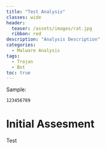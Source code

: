 ```yaml
---
title: "Test Analysis"
classes: wide
header:
  teaser: /assets/images/rat.jpg
  ribbon: red
description: "Analysis Description"
categories:
  - Malware Analysis
tags:
  - Trojan
  - Bot
toc: true
---
```

Sample:
```
123456789
```

# Initial Assesment

Test
